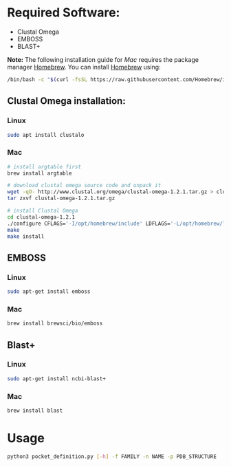 # Required Software:
 - Clustal Omega
 - EMBOSS
 - BLAST+

 **Note:** The following installation guide for *Mac* requires the package manager [Homebrew](https://brew.sh/). You can install [Homebrew](https://brew.sh/) using:
 ```bash
/bin/bash -c "$(curl -fsSL https://raw.githubusercontent.com/Homebrew/install/HEAD/install.sh)"
```
 
 ## Clustal Omega installation:
 ### Linux
 ```bash
 sudo apt install clustalo
```
 ### Mac
  ```bash
# install argtable first
brew install argtable

# download clustal omega source code and unpack it
wget -qO- http://www.clustal.org/omega/clustal-omega-1.2.1.tar.gz > clustal-omega-1.2.1.tar.gz
tar zxvf clustal-omega-1.2.1.tar.gz

# install Clustal Omega
cd clustal-omega-1.2.1
./configure CFLAGS='-I/opt/homebrew/include' LDFLAGS='-L/opt/homebrew/lib'
make
make install
```

## EMBOSS
### Linux
```bash
sudo apt-get install emboss
```
### Mac 
  ```bash
brew install brewsci/bio/emboss
```

## Blast+
### Linux
```bash
sudo apt-get install ncbi-blast+
```
### Mac
  ```bash
brew install blast
```

# Usage
```bash
python3 pocket_definition.py [-h] -f FAMILY -n NAME -p PDB_STRUCTURE
```
